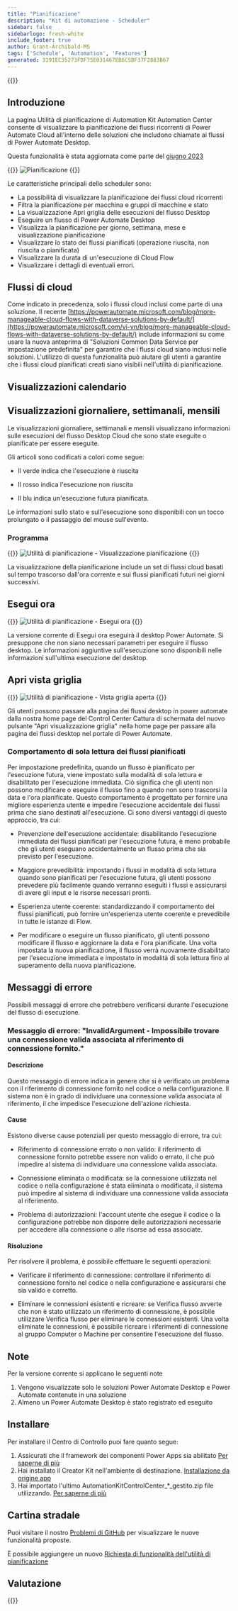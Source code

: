 ```yaml
---
title: "Pianificazione"
description: "Kit di automazione - Scheduler"
sidebar: false
sidebarlogo: fresh-white
include_footer: true
author: Grant-Archibald-MS
tags: ['Schedule', 'Automation', 'Features']
generated: 3191EC35273FDF75E031467EB6C5BF37F2883B67
---
```


{{<toc>}}

## Introduzione

La pagina Utilità di pianificazione di Automation Kit Automation Center consente di visualizzare la pianificazione dei flussi ricorrenti di Power Automate Cloud all'interno delle soluzioni che includono chiamate ai flussi di Power Automate Desktop.

Questa funzionalità è stata aggiornata come parte del [giugno 2023](/it/releases/june-2023)

{{<border>}}
![Pianificazione](/images/schedule.png)
{{</border>}}

Le caratteristiche principali dello scheduler sono:

- La possibilità di visualizzare la pianificazione dei flussi cloud ricorrenti
- Filtra la pianificazione per macchina e gruppi di macchine e stato
- La visualizzazione Apri griglia delle esecuzioni del flusso Desktop
- Eseguire un flusso di Power Automate Desktop
- Visualizza la pianificazione per giorno, settimana, mese e visualizzazione pianificazione
- Visualizzare lo stato dei flussi pianificati (operazione riuscita, non riuscita o pianificata)
- Visualizzare la durata di un'esecuzione di Cloud Flow
- Visualizzare i dettagli di eventuali errori.

## Flussi di cloud

Come indicato in precedenza, solo i flussi cloud inclusi come parte di una soluzione. Il recente [https://powerautomate.microsoft.com/blog/more-manageable-cloud-flows-with-dataverse-solutions-by-default/](https://powerautomate.microsoft.com/vi-vn/blog/more-manageable-cloud-flows-with-dataverse-solutions-by-default/) include informazioni su come usare la nuova anteprima di "Soluzioni Common Data Service per impostazione predefinita" per garantire che i flussi cloud siano inclusi nelle soluzioni. L'utilizzo di questa funzionalità può aiutare gli utenti a garantire che i flussi cloud pianificati creati siano visibili nell'utilità di pianificazione.

## Visualizzazioni calendario

## Visualizzazioni giornaliere, settimanali, mensili

Le visualizzazioni giornaliere, settimanali e mensili visualizzano informazioni sulle esecuzioni del flusso Desktop Cloud che sono state eseguite o pianificate per essere eseguite.

Gli articoli sono codificati a colori come segue:

- Il verde indica che l'esecuzione è riuscita

- Il rosso indica l'esecuzione non riuscita

- Il blu indica un'esecuzione futura pianificata.

Le informazioni sullo stato e sull'esecuzione sono disponibili con un tocco prolungato o il passaggio del mouse sull'evento.

### Programma

{{<border>}}
![Utilità di pianificazione - Visualizzazione pianificazione](/images/scheduler-schedule-view.png)
{{</border>}}

La visualizzazione della pianificazione include un set di flussi cloud basati sul tempo trascorso dall'ora corrente e sui flussi pianificati futuri nei giorni successivi.

## Esegui ora

{{<border>}}
![Utilità di pianificazione - Esegui ora](/images/scheduler-run-now.png?v=1)
{{</border>}}

La versione corrente di Esegui ora eseguirà il desktop Power Automate. Si presuppone che non siano necessari parametri per eseguire il flusso desktop. Le informazioni aggiuntive sull'esecuzione sono disponibili nelle informazioni sull'ultima esecuzione del desktop.

## Apri vista griglia

{{<border>}}
![Utilità di pianificazione - Vista griglia aperta](/images/scheduler-open-grid-view.png)
{{</border>}}

Gli utenti possono passare alla pagina dei flussi desktop in power automate dalla nostra home page del Control Center
Cattura di schermata del nuovo pulsante "Apri visualizzazione griglia" nella home page per passare alla pagina dei flussi desktop nel portale di Power Automate.

### Comportamento di sola lettura dei flussi pianificati

Per impostazione predefinita, quando un flusso è pianificato per l'esecuzione futura, viene impostato sulla modalità di sola lettura e disabilitato per l'esecuzione immediata. Ciò significa che gli utenti non possono modificare o eseguire il flusso fino a quando non sono trascorsi la data e l'ora pianificate. Questo comportamento è progettato per fornire una migliore esperienza utente e impedire l'esecuzione accidentale dei flussi prima che siano destinati all'esecuzione.
Ci sono diversi vantaggi di questo approccio, tra cui:

- Prevenzione dell'esecuzione accidentale: disabilitando l'esecuzione immediata dei flussi pianificati per l'esecuzione futura, è meno probabile che gli utenti eseguano accidentalmente un flusso prima che sia previsto per l'esecuzione.

- Maggiore prevedibilità: impostando i flussi in modalità di sola lettura quando sono pianificati per l'esecuzione futura, gli utenti possono prevedere più facilmente quando verranno eseguiti i flussi e assicurarsi di avere gli input e le risorse necessari pronti.

- Esperienza utente coerente: standardizzando il comportamento dei flussi pianificati, può fornire un'esperienza utente coerente e prevedibile in tutte le istanze di Flow.

- Per modificare o eseguire un flusso pianificato, gli utenti possono modificare il flusso e aggiornare la data e l'ora pianificate. Una volta impostata la nuova pianificazione, il flusso verrà nuovamente disabilitato per l'esecuzione immediata e impostato in modalità di sola lettura fino al superamento della nuova pianificazione.

## Messaggi di errore

Possibili messaggi di errore che potrebbero verificarsi durante l'esecuzione del flusso di esecuzione.

### Messaggio di errore: "InvalidArgument - Impossibile trovare una connessione valida associata al riferimento di connessione fornito."

#### Descrizione

Questo messaggio di errore indica in genere che si è verificato un problema con il riferimento di connessione fornito nel codice o nella configurazione. Il sistema non è in grado di individuare una connessione valida associata al riferimento, il che impedisce l'esecuzione dell'azione richiesta.

#### Cause

Esistono diverse cause potenziali per questo messaggio di errore, tra cui:

- Riferimento di connessione errato o non valido: il riferimento di connessione fornito potrebbe essere non valido o errato, il che può impedire al sistema di individuare una connessione valida associata.

- Connessione eliminata o modificata: se la connessione utilizzata nel codice o nella configurazione è stata eliminata o modificata, il sistema può impedire al sistema di individuare una connessione valida associata al riferimento.

- Problema di autorizzazioni: l'account utente che esegue il codice o la configurazione potrebbe non disporre delle autorizzazioni necessarie per accedere alla connessione o alle risorse ad essa associate.

#### Risoluzione

Per risolvere il problema, è possibile effettuare le seguenti operazioni:

- Verificare il riferimento di connessione: controllare il riferimento di connessione fornito nel codice o nella configurazione e assicurarsi che sia valido e corretto.

- Eliminare le connessioni esistenti e ricreare: se Verifica flusso avverte che non è stato utilizzato un riferimento di connessione, è possibile utilizzare Verifica flusso per eliminare le connessioni esistenti. Una volta eliminate le connessioni, è possibile ricreare i riferimenti di connessione al gruppo Computer o Machine per consentire l'esecuzione del flusso.

## Note

Per la versione corrente si applicano le seguenti note

1. Vengono visualizzate solo le soluzioni Power Automate Desktop e Power Automate contenute in una soluzione
1. Almeno un Power Automate Desktop è stato registrato ed eseguito

## Installare

Per installare il Centro di Controllo puoi fare quanto segue:

1. Assicurati che il framework dei componenti Power Apps sia abilitato <a href="https://learn.microsoft.com/power-apps/developer/component-framework/component-framework-for-canvas-apps#enable-the-power-apps-component-framework-feature" target="_blank">Per saperne di più</a>
1. Hai installato il Creator Kit nell'ambiente di destinazione. <a href="https://appsource.microsoft.com/product/dynamics-365/microsoftpowercatarch.creatorkit1" target="_blank">Installazione da origine app</a>
1. Hai importato l'ultimo AutomationKitControlCenter_*_gestito.zip file utilizzando. <a href='https://learn.microsoft.com/power-apps/maker/data-platform/import-update-export-solutions' target="_blank">Per saperne di più</a>

## Cartina stradale

Puoi visitare il nostro <a href="https://github.com/microsoft/powercat-automation-kit/issues?q=is%3Aissue+is%3Aopen+label%3Ascheduler" target="_blank">Problemi di GitHub</a> per visualizzare le nuove funzionalità proposte.

È possibile aggiungere un nuovo <a href="https://github.com/microsoft/powercat-automation-kit/issues/new?assignees=&labels=automation-kit%2Cenhancement%2Cscheduler&template=2-automation-kit-feature.yml&title=%5BAutomation+Kit+-+Feature%5D%3A+FEATURE+TITLE" target="_blank">Richiesta di funzionalità dell'utilità di pianificazione</a>

## Valutazione

{{<questions name="/content/it/features/scheduler.json" completed="Grazie per aver fornito feedback" showNavigationButtons="false" locale="it">}}
